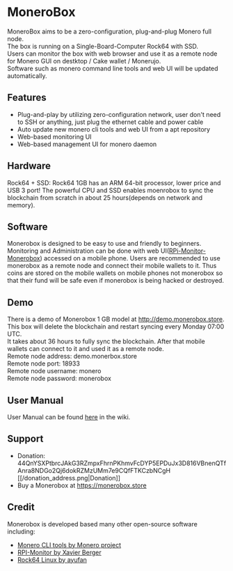# MoneroBox
MoneroBox aims to be a zero-configuration, plug-and-plug Monero full node.  
The box is running on a Single-Board-Computer Rock64 with SSD.  
Users can monitor the box with web browser and use it as a remote node for Monero GUI on destktop / Cake wallet / Monerujo.  
Software such as monero command line tools and web UI will be updated automatically.  

## Features  

* Plug-and-play by utilizing zero-configuration network, user don't need to SSH or anything, just plug the ethernet cable and power cable  
* Auto update new monero cli tools and web UI from a apt repository  
* Web-based monitoring UI  
* Web-based management UI for monero daemon  

## Hardware  

Rock64 + SSD: Rock64 1GB has an ARM 64-bit processor, lower price and USB 3 port! The powerful CPU and SSD enables moenrobox to sync the blockchain from scratch in about 25 hours(depends on network and memory). 

## Software
Monerobox is designed to be easy to use and friendly to beginners. Monitoring and Administration can be done with web UI([RPi-Monitor-Monerobox](https://github.com/Jasonhcwong/RPi-Monitor-Monerobox)) accessed on a mobile phone. Users are recommended to use monerobox as a remote node and connect their mobile wallets to it. Thus coins are stored on the mobile wallets on mobile phones not monerobox so that their fund will be safe even if monerobox is being hacked or destroyed.

## Demo
There is a demo of Monerobox 1 GB model at http://demo.monerobox.store.  
This box will delete the blockchain and restart syncing every Monday 07:00 UTC.  
It takes about 36 hours to fully sync the blockchain. After that mobile wallets can connect to it and used it as a remote node.  
Remote node address: demo.monerbox.store  
Remote node port: 18933  
Remote node username: monero  
Remote node password: monerobox  

## User Manual
User Manual can be found [here](https://github.com/Jasonhcwong/monerobox/wiki/Monerobox-User-Manual) in the wiki.

## Support
* Donation: 44QnYSXPtbrcJAkG3RZmpxFhrnPKhmvFcDYP5EPDuJx3D816VBnenQTfAnra8NDGo2Qj6dokRZMzUMm7e9CQfFTKCzbNCgH  
[[/donation_address.png|Donation]]  
* Buy a Monerobox at https://monerobox.store

## Credit
Monerobox is developed based many other open-source software including:  
* [Monero CLI tools by Monero project](https://github.com/monero-project/monero)
* [RPI-Monitor by Xavier Berger](https://github.com/XavierBerger/RPi-Monitor)
* [Rock64 Linux by ayufan](https://github.com/ayufan-rock64/linux-build)
